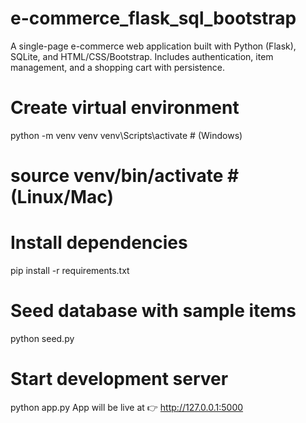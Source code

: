# e-commerce_flask_sql_bootstrap
A single-page e-commerce web application built with Python (Flask), SQLite, and HTML/CSS/Bootstrap. Includes authentication, item management, and a shopping cart with persistence.

# Create virtual environment
python -m venv venv
venv\Scripts\activate   # (Windows)
# source venv/bin/activate   # (Linux/Mac)

# Install dependencies
pip install -r requirements.txt

# Seed database with sample items
python seed.py

# Start development server
python app.py
App will be live at 👉 http://127.0.0.1:5000

